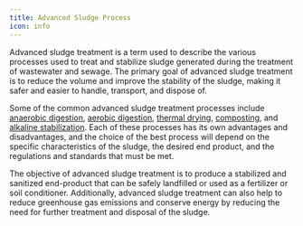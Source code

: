 ```yaml
---
title: Advanced Sludge Process
icon: info
---
```


Advanced sludge treatment is a term used to describe the various processes used to treat and stabilize sludge generated during the treatment of wastewater and sewage. The primary goal of advanced sludge treatment is to reduce the volume and improve the stability of the sludge, making it safer and easier to handle, transport, and dispose of.

Some of the common advanced sludge treatment processes include <a href=/solutions-database/sewage-and-wastewater/treatment/advanced-sludge-treatment-processes/anaerobic-digestions>anaerobic digestion</a>, <a href=/solutions-database/sewage-and-wastewater/treatment/advanced-sludge-treatment-processes/aerobic-digestions>aerobic digestion</a>, <a href=/solutions-database/sewage-and-wastewater/treatment/advanced-sludge-treatment-processes/thermal-drying>thermal drying</a>, <a href=/solutions-database/sewage-and-wastewater/treatment/advanced-sludge-treatment-processes/composting>composting</a>, and <a href=/solutions-database/sewage-and-wastewater/treatment/advanced-sludge-treatment-processes/alkaline-stabiliztion>alkaline stabilization</a>. Each of these processes has its own advantages and disadvantages, and the choice of the best process will depend on the specific characteristics of the sludge, the desired end product, and the regulations and standards that must be met.

The objective of advanced sludge treatment is to produce a stabilized and sanitized end-product that can be safely landfilled or used as a fertilizer or soil conditioner. Additionally, advanced sludge treatment can also help to reduce greenhouse gas emissions and conserve energy by reducing the need for further treatment and disposal of the sludge.